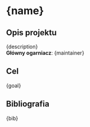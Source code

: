 # {name}
## Opis projektu
{description} \
**Główny ogarniacz**: {maintainer}
## Cel
{goal}
## Bibliografia
{bib}
